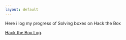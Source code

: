 ```yaml
---
layout: default
---
```


Here i log my progress of Solving boxes on Hack the Box

[Hack the Box Log](./htb.md).
